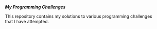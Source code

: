 ***My Programming Challenges***

This repository contains my solutions to various programming challenges that I have attempted. 
